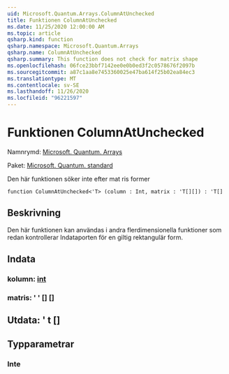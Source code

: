 ```yaml
---
uid: Microsoft.Quantum.Arrays.ColumnAtUnchecked
title: Funktionen ColumnAtUnchecked
ms.date: 11/25/2020 12:00:00 AM
ms.topic: article
qsharp.kind: function
qsharp.namespace: Microsoft.Quantum.Arrays
qsharp.name: ColumnAtUnchecked
qsharp.summary: This function does not check for matrix shape
ms.openlocfilehash: 06fce23bbf7142ee0e0b0ed3f2c0578676f2097b
ms.sourcegitcommit: a87c1aa8e7453360025e47ba614f25b02ea84ec3
ms.translationtype: MT
ms.contentlocale: sv-SE
ms.lasthandoff: 11/26/2020
ms.locfileid: "96221597"
---
```

# <a name="columnatunchecked-function"></a>Funktionen ColumnAtUnchecked

Namnrymd: [Microsoft. Quantum. Arrays](xref:Microsoft.Quantum.Arrays)

Paket: [Microsoft. Quantum. standard](https://nuget.org/packages/Microsoft.Quantum.Standard)


Den här funktionen söker inte efter mat ris former

```qsharp
function ColumnAtUnchecked<'T> (column : Int, matrix : 'T[][]) : 'T[]
```


## <a name="description"></a>Beskrivning

Den här funktionen kan användas i andra flerdimensionella funktioner som redan kontrollerar Indataporten för en giltig rektangulär form.

## <a name="input"></a>Indata

### <a name="column--int"></a>kolumn: [int](xref:microsoft.quantum.lang-ref.int)




### <a name="matrix--t"></a>matris: ' ' [] []





## <a name="output--t"></a>Utdata: ' t []



## <a name="type-parameters"></a>Typparametrar

### <a name="t"></a>Inte

